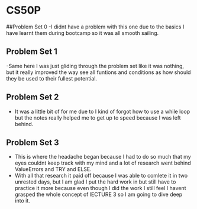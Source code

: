 # CS50P

##Problem Set 0
-I didnt have a problem with this one due to the basics I have learnt them during bootcamp so it was all smooth sailing.

## Problem Set 1
-Same here I was just gliding through the problem set like it was nothing, but it really improved the way see all funtions and conditions as how should they be used to their fullest potential.

## Problem Set 2
- It was a little bit of for me due to I kind of forgot how to use a while loop but the notes really helped me to get up to speed because I was left behind.

## Problem Set 3
- This is where the headache began because I had to do so much that my eyes couldnt keep track with my mind and a lot of research went behind ValueErrors and TRY and ELSE.
- With all that research it paid off because I was able to comlete it in two unrested days, but I am glad I put the hard work in but still have to practice it more because even though I did   the work I still feel I havent grasped the whole concept of lECTURE 3 so I am going to dive deep into it.
